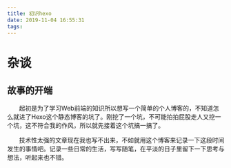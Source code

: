 ```yaml
---
title: 初识hexo
date: 2019-11-04 16:55:31
tags:
---
```


# 杂谈

## 故事的开端

&#160; &#160; &#160; &#160;起初是为了学习Web前端的知识所以想写一个简单的个人博客的，不知道怎么就进了Hexo这个静态博客的坑了。刚挖了一个坑，不可能拍拍屁股走人又挖一个坑，这不符合我的作风，所以就先接着这个坑搞一搞了。

<!-- more -->

&#160; &#160; &#160; &#160;技术性太强的文章现在我也写不出来，不如就用这个博客来记录一下这段时间发生的事情吧。记录一些日常的生活，写写随笔，在平淡的日子里留下一下思考与想法，听起来也不错。

